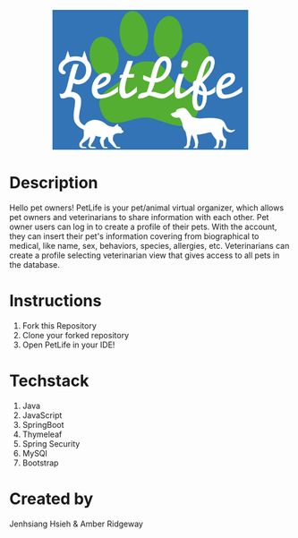 <p align="center">
  <img src="https://github.com/April-2022-LC-LiftOff/pet-life/blob/main/src/main/resources/static/images/logo.png" alt="PetLife" width="350" height ="250"/>
  </p
  <br>
  
 
<h1>Description</h1>
  <p>Hello pet owners! PetLife is your pet/animal virtual organizer, which allows pet owners and veterinarians to share information with each other.  
  Pet owner users can log in to create a profile of their pets. 
  With the account, they can insert their pet's information covering from biographical to medical, like name, sex, behaviors, species, allergies, etc.  
  Veterinarians can create a profile selecting veterinarian view that gives access to all pets in the database.</p>
  
<h1>Instructions</h1>
<ol>
  <li>Fork this Repository</li>
  <li>Clone your forked repository</li>
  <li>Open PetLife in your IDE!</li>

 </ol>
 
 <h1>Techstack</h1>
<ol>
  <li>Java</li>
  <li>JavaScript</li>
  <li>SpringBoot</li>
  <li>Thymeleaf</li>
  <li>Spring Security</li>
  <li>MySQl</li>
  <li>Bootstrap</li>

 </ol>
  <h1>Created by</h1>
  <p>Jenhsiang Hsieh & Amber Ridgeway</p>
